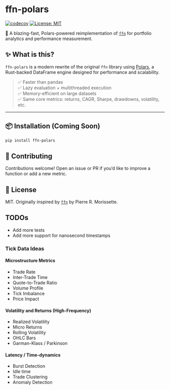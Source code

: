 # ffn-polars

[![codecov](https://codecov.io/gh/rwspielman/ffn-polars/graph/badge.svg?token=RDWPURUB3K)](https://codecov.io/gh/rwspielman/ffn-polars)
[![License: MIT](https://img.shields.io/badge/License-MIT-yellow.svg)](LICENSE)

🚀 A blazing-fast, Polars-powered reimplementation of [`ffn`](https://github.com/pmorissette/ffn) for portfolio analytics and performance measurement.

## ✨ What is this?

`ffn-polars` is a modern rewrite of the original `ffn` library using [Polars](https://pola.rs), a Rust-backed DataFrame engine designed for performance and scalability.

> ✅ Faster than pandas  
> ✅ Lazy evaluation + multithreaded execution  
> ✅ Memory-efficient on large datasets  
> ✅ Same core metrics: returns, CAGR, Sharpe, drawdowns, volatility, etc.

---

## 📦 Installation (Coming Soon)

```bash
pip install ffn-polars
```

## 🤝 Contributing

Contributions welcome! Open an issue or PR if you’d like to improve a function or add a new metric.

## 📄 License

MIT. Originally inspired by [`ffn`](https://github.com/pmorissette/ffn) by Pierre R. Morissette.

## TODOs

- Add more tests
- Add more support for nanosecond timestamps

### Tick Data Ideas

#### Microstructure Metrics

- Trade Rate
- Inter-Trade Time
- Quote-to-Trade Ratio
- Volume Profile
- Tick Imbalance
- Price Impact

#### Volatility and Returns (High-Frequency)

- Realized Volatility
- Micro Returns
- Rolling Volatility
- OHLC Bars
- Garman-Klass / Parkinson

#### Latency / Time-dynamics

- Burst Detection
- Idle time
- Trade Clustering
- Anomaly Detection
